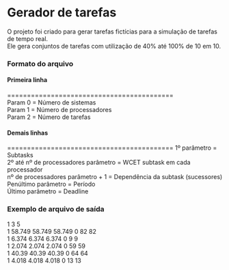 # Gerador de tarefas

O projeto foi criado para gerar tarefas fictícias para a simulação de tarefas de tempo real.  
Ele gera conjuntos de tarefas com utilização de 40% até 100% de 10 em 10.  

### Formato do arquivo

#### Primeira linha  
==========================================  
Param 0 = Número de sistemas  
Param 1 = Número de processadores  
Param 2 = Número de tarefas  

#### Demais linhas
==========================================
1º parâmetro = Subtasks  
2º até nº de processadores parâmetro = WCET subtask em cada processador  
nº de processadores parâmetro + 1 = Dependência da subtask (sucessores)  
Penúltimo parâmetro = Período  
Último parâmetro = Deadline  

### Exemplo de arquivo de saída

1 3 5  
1  58.749 58.749 58.749 0  82 82  
1  6.374 6.374 6.374 0  9 9  
1  2.074 2.074 2.074 0  59 59  
1  40.39 40.39 40.39 0  64 64  
1  4.018 4.018 4.018 0  13 13  